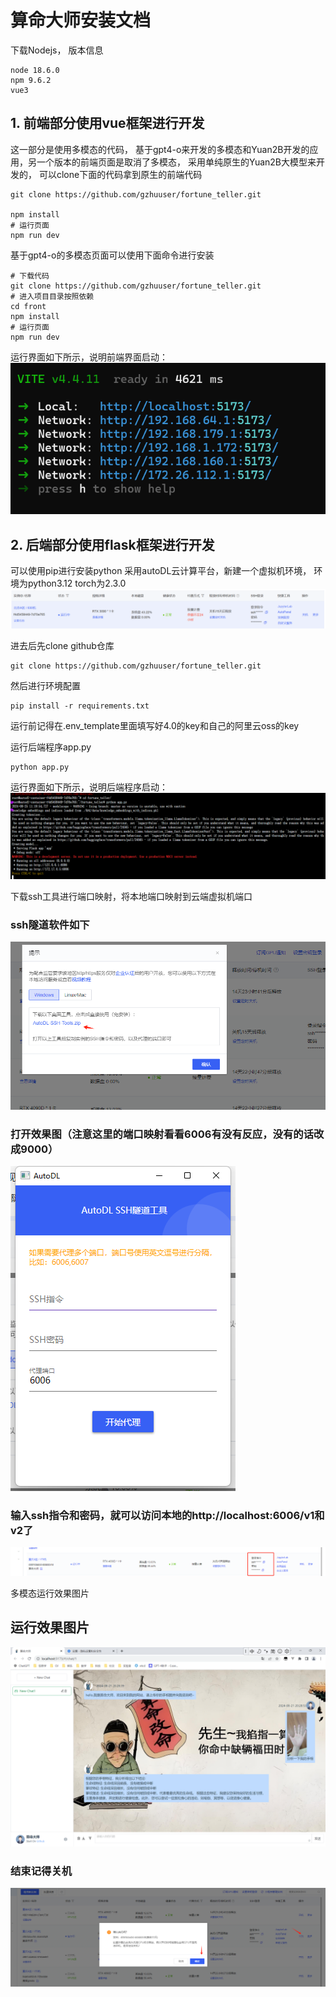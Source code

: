 # 算命大师安装文档



下载Nodejs， 版本信息

```
node 18.6.0 
npm 9.6.2 
vue3
```



## 1. 前端部分使用vue框架进行开发

这一部分是使用多模态的代码， 基于gpt4-o来开发的多模态和Yuan2B开发的应用，另一个版本的前端页面是取消了多模态， 采用单纯原生的Yuan2B大模型来开发的， 可以clone下面的代码拿到原生的前端代码

```shell
git clone https://github.com/gzhuuser/fortune_teller.git

npm install
# 运行页面
npm run dev
```

基于gpt4-o的多模态页面可以使用下面命令进行安装

```shell
# 下载代码
git clone https://github.com/gzhuuser/fortune_teller.git
# 进入项目目录按照依赖
cd front
npm install
# 运行页面
npm run dev
```

运行界面如下所示，说明前端界面启动：
![](./img/4.png)

## 2. 后端部分使用flask框架进行开发

可以使用pip进行安装python
采用autoDL云计算平台，新建一个虚拟机环境， 环境为python3.12 torch为2.3.0
![](./img/5.png)

进去后先clone github仓库

```shell
git clone https://github.com/gzhuuser/fortune_teller.git
```

然后进行环境配置

```shell
pip install -r requirements.txt
```

运行前记得在.env_template里面填写好4.0的key和自己的阿里云oss的key

运行后端程序app.py

```shell    
python app.py
```

运行界面如下所示，说明后端程序启动：
![](./img/6.png)

下载ssh工具进行端口映射，将本地端口映射到云端虚拟机端口

### ssh隧道软件如下

![](./img/7.png)

### 打开效果图（注意这里的端口映射看看6006有没有反应，没有的话改成9000）

![](./img/8.png)

### 输入ssh指令和密码，就可以访问本地的http://localhost:6006/v1和v2了

![](./img/9.png)

多模态运行效果图片

## 运行效果图片

![](./img/11.png)

### 结束记得关机

![](./img/10.png)

